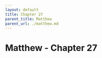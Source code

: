```yaml
---
layout: default
title: Chapter 27
parent_title: Matthew
parent_url: ./matthew.md
---
```


# Matthew - Chapter 27
